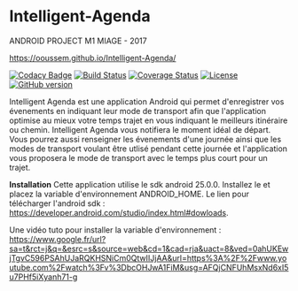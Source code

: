 # Intelligent-Agenda
ANDROID PROJECT M1 MIAGE - 2017

https://ooussem.github.io/Intelligent-Agenda/

[![Codacy Badge](https://api.codacy.com/project/badge/Grade/53f0e02e3b2447768240d459b4842c8e)](https://www.codacy.com/app/ooussem/Intelligent-Agenda?utm_source=github.com&amp;utm_medium=referral&amp;utm_content=ooussem/Intelligent-Agenda&amp;utm_campaign=Badge_Grade)
[![Build Status](https://travis-ci.org/ooussem/Intelligent-Agenda.svg?branch=develop)](https://travis-ci.org/ooussem/Intelligent-Agenda)
[![Coverage Status](https://coveralls.io/repos/github/ooussem/Intelligent-Agenda/badge.svg?branch=master)](https://coveralls.io/github/ooussem/Intelligent-Agenda?branch=master)
[![License](https://img.shields.io/badge/license-Apache%20License%202.0-blue.svg?style=flat-square)](LICENSE)
[![GitHub version](https://badge.fury.io/gh/ooussem%2FIntelligent-Agenda.svg)](https://badge.fury.io/gh/ooussem%2FIntelligent-Agenda)

Intelligent Agenda est une application Android qui permet d'enregistrer vos évenements en indiquant
leur mode de transport afin que l'application optimise au mieux votre temps trajet en vous indiquant le meilleurs itinéraire ou chemin.
Intelligent Agenda vous notifiera le moment idéal de départ.
Vous pourrez aussi renseigner les évenements d'une journée ainsi que les modes de transport voulant être utlisé pendant cette journée
et l'application vous proposera le mode de transport avec le temps plus court pour un trajet.

**Installation**
Cette application utilise le sdk android 25.0.0. Installez le et placez la variable d'environnement ANDROID_HOME.
Le lien pour télécharger l'android sdk : https://developer.android.com/studio/index.html#dowloads.

Une vidéo tuto pour installer la variable d'environnement :
https://www.google.fr/url?sa=t&rct=j&q=&esrc=s&source=web&cd=1&cad=rja&uact=8&ved=0ahUKEwjTgvC596PSAhUJaRQKHSNiCm0QtwIIJjAA&url=https%3A%2F%2Fwww.youtube.com%2Fwatch%3Fv%3DbcOHJwA1FiM&usg=AFQjCNFUhMsxNd6xI5u7PHf5iXyanh71-g






